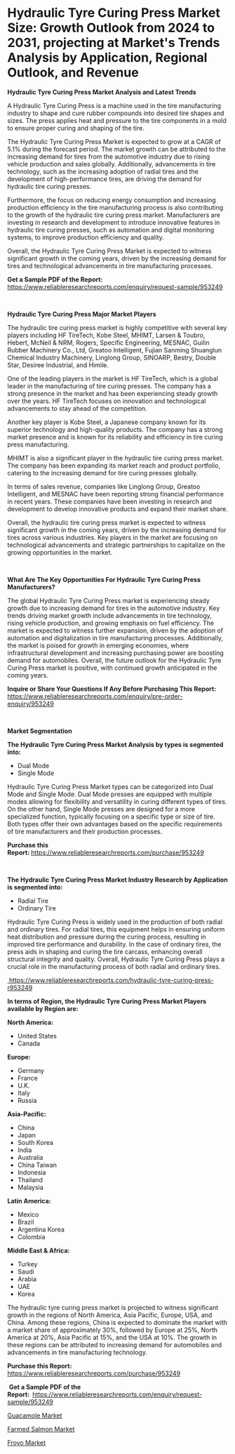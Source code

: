 <p><h1>Hydraulic Tyre Curing Press Market Size: Growth Outlook from 2024 to 2031, projecting at Market's Trends Analysis by Application, Regional Outlook, and Revenue</h1></p><p><strong>Hydraulic Tyre Curing Press Market Analysis and Latest Trends</strong></p>
<p><p>A Hydraulic Tyre Curing Press is a machine used in the tire manufacturing industry to shape and cure rubber compounds into desired tire shapes and sizes. The press applies heat and pressure to the tire components in a mold to ensure proper curing and shaping of the tire.</p><p>The Hydraulic Tyre Curing Press Market is expected to grow at a CAGR of 5.1% during the forecast period. The market growth can be attributed to the increasing demand for tires from the automotive industry due to rising vehicle production and sales globally. Additionally, advancements in tire technology, such as the increasing adoption of radial tires and the development of high-performance tires, are driving the demand for hydraulic tire curing presses.</p><p>Furthermore, the focus on reducing energy consumption and increasing production efficiency in the tire manufacturing process is also contributing to the growth of the hydraulic tire curing press market. Manufacturers are investing in research and development to introduce innovative features in hydraulic tire curing presses, such as automation and digital monitoring systems, to improve production efficiency and quality.</p><p>Overall, the Hydraulic Tyre Curing Press Market is expected to witness significant growth in the coming years, driven by the increasing demand for tires and technological advancements in tire manufacturing processes.</p></p>
<p><strong>Get a Sample PDF of the Report:&nbsp;</strong> <a href="https://www.reliableresearchreports.com/enquiry/request-sample/953249">https://www.reliableresearchreports.com/enquiry/request-sample/953249</a></p>
<p>&nbsp;</p>
<p><strong>Hydraulic Tyre Curing Press Major Market Players</strong></p>
<p><p>The hydraulic tire curing press market is highly competitive with several key players including HF TireTech, Kobe Steel, MHIMT, Larsen & Toubro, Hebert, McNeil & NRM, Rogers, Specific Engineering, MESNAC, Guilin Rubber Machinery Co., Ltd, Greatoo Intelligent, Fujian Sanming Shuanglun Chemical Industry Machinery, Linglong Group, SINOARP, Bestry, Double Star, Desiree Industrial, and Himile.</p><p>One of the leading players in the market is HF TireTech, which is a global leader in the manufacturing of tire curing presses. The company has a strong presence in the market and has been experiencing steady growth over the years. HF TireTech focuses on innovation and technological advancements to stay ahead of the competition.</p><p>Another key player is Kobe Steel, a Japanese company known for its superior technology and high-quality products. The company has a strong market presence and is known for its reliability and efficiency in tire curing press manufacturing.</p><p>MHIMT is also a significant player in the hydraulic tire curing press market. The company has been expanding its market reach and product portfolio, catering to the increasing demand for tire curing presses globally.</p><p>In terms of sales revenue, companies like Linglong Group, Greatoo Intelligent, and MESNAC have been reporting strong financial performance in recent years. These companies have been investing in research and development to develop innovative products and expand their market share.</p><p>Overall, the hydraulic tire curing press market is expected to witness significant growth in the coming years, driven by the increasing demand for tires across various industries. Key players in the market are focusing on technological advancements and strategic partnerships to capitalize on the growing opportunities in the market.</p></p>
<p>&nbsp;</p>
<p><strong>What Are The Key Opportunities For Hydraulic Tyre Curing Press Manufacturers?</strong></p>
<p><p>The global Hydraulic Tyre Curing Press market is experiencing steady growth due to increasing demand for tires in the automotive industry. Key trends driving market growth include advancements in tire technology, rising vehicle production, and growing emphasis on fuel efficiency. The market is expected to witness further expansion, driven by the adoption of automation and digitalization in tire manufacturing processes. Additionally, the market is poised for growth in emerging economies, where infrastructural development and increasing purchasing power are boosting demand for automobiles. Overall, the future outlook for the Hydraulic Tyre Curing Press market is positive, with continued growth anticipated in the coming years.</p></p>
<p><strong>Inquire or Share Your Questions If Any Before Purchasing This Report:</strong> <a href="https://www.reliableresearchreports.com/enquiry/pre-order-enquiry/953249">https://www.reliableresearchreports.com/enquiry/pre-order-enquiry/953249</a></p>
<p>&nbsp;</p>
<p><strong>Market Segmentation</strong></p>
<p><strong>The Hydraulic Tyre Curing Press Market Analysis by types is segmented into:</strong></p>
<p><ul><li>Dual Mode</li><li>Single Mode</li></ul></p>
<p><p>Hydraulic Tyre Curing Press Market types can be categorized into Dual Mode and Single Mode. Dual Mode presses are equipped with multiple modes allowing for flexibility and versatility in curing different types of tires. On the other hand, Single Mode presses are designed for a more specialized function, typically focusing on a specific type or size of tire. Both types offer their own advantages based on the specific requirements of tire manufacturers and their production processes.</p></p>
<p><strong>Purchase this Report:&nbsp;</strong><a href="https://www.reliableresearchreports.com/purchase/953249">https://www.reliableresearchreports.com/purchase/953249</a></p>
<p>&nbsp;</p>
<p><strong>The Hydraulic Tyre Curing Press Market Industry Research by Application is segmented into:</strong></p>
<p><ul><li>Radial Tire</li><li>Ordinary Tire</li></ul></p>
<p><p>Hydraulic Tyre Curing Press is widely used in the production of both radial and ordinary tires. For radial tires, this equipment helps in ensuring uniform heat distribution and pressure during the curing process, resulting in improved tire performance and durability. In the case of ordinary tires, the press aids in shaping and curing the tire carcass, enhancing overall structural integrity and quality. Overall, Hydraulic Tyre Curing Press plays a crucial role in the manufacturing process of both radial and ordinary tires.</p></p>
<p><a href="https://www.reliableresearchreports.com/hydraulic-tyre-curing-press-r953249">&nbsp;https://www.reliableresearchreports.com/hydraulic-tyre-curing-press-r953249</a></p>
<p><strong>In terms of Region, the Hydraulic Tyre Curing Press Market Players available by Region are:</strong></p>
<p>
    <p> <strong> North America: </strong>
        <ul>
            <li>United States</li>
            <li>Canada</li>
        </ul>
        </p> 
    <p> <strong> Europe: </strong>
        <ul>
            <li>Germany</li>
            <li>France</li>
            <li>U.K.</li>
            <li>Italy</li>
            <li>Russia</li>
        </ul>
        </p> 
    <p> <strong> Asia-Pacific: </strong>
        <ul>
            <li>China</li>
            <li>Japan</li>
            <li>South Korea</li>
            <li>India</li>
            <li>Australia</li>
            <li>China Taiwan</li>
            <li>Indonesia</li>
            <li>Thailand</li>
            <li>Malaysia</li>
        </ul>
        </p> 
    <p> <strong> Latin America: </strong>
        <ul>
            <li>Mexico</li>
            <li>Brazil</li>
            <li>Argentina Korea</li>
            <li>Colombia</li>
        </ul>
        </p> 
    <p> <strong> Middle East & Africa: </strong>
        <ul>
            <li>Turkey</li>
            <li>Saudi</li>
            <li>Arabia</li>
            <li>UAE</li>
            <li>Korea</li>
        </ul>
    </p>
    </p>
<p><p>The hydraulic tyre curing press market is projected to witness significant growth in the regions of North America, Asia Pacific, Europe, USA, and China. Among these regions, China is expected to dominate the market with a market share of approximately 30%, followed by Europe at 25%, North America at 20%, Asia Pacific at 15%, and the USA at 10%. The growth in these regions can be attributed to increasing demand for automobiles and advancements in tire manufacturing technology.</p></p>
<p><strong>Purchase this Report: </strong><a href="https://www.reliableresearchreports.com/purchase/953249">https://www.reliableresearchreports.com/purchase/953249</a></p>
<p>&nbsp;<strong>Get a Sample PDF of the Report:&nbsp;&nbsp;</strong><a href="https://www.reliableresearchreports.com/enquiry/request-sample/953249">https://www.reliableresearchreports.com/enquiry/request-sample/953249</a></p>
<p><strong></strong></p>
<p><p><a href="https://github.com/beauBlock13/Market-Research-Report-List-1/blob/main/guacamole-market.md">Guacamole Market</a></p><p><a href="https://github.com/annerides/Market-Research-Report-List-1/blob/main/farmed-salmon-market.md">Farmed Salmon Market</a></p><p><a href="https://github.com/DaveBlock08/Market-Research-Report-List-1/blob/main/froyo-market.md">Froyo Market</a></p></p>